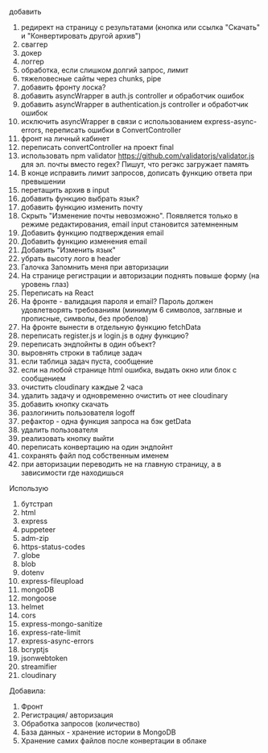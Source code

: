 добавить
1. редирект на страницу с результатами (кнопка или ссылка "Скачать" и "Конвертировать другой архив")
3. сваггер
4. докер
5. логгер
6. обработка, если слишком долгий запрос, лимит
7. тяжеловесные сайты через chunks, pipe
8. добавить фронту лоска?
9. добавить asyncWrapper в auth.js controller и обработчик ошибок
10. добавить asyncWrapper в authentication.js controller и обработчик ошибок
11. исключить asyncWrapper в связи с использованием express-async-errors, переписать ошибки в ConvertController
12. фронт на личный кабинет
13. переписать convertController на проект final
14. использовать npm validator https://github.com/validatorjs/validator.js для эл. почты вместо regex? Пишут, что регэкс загружает память
15. В конце исправить лимит запросов, дописать функцию ответа при превышении
16. перетащить архив в input
17. добавить функцию выбрать язык?
18. добавить функцию изменить почту
19. Скрыть "Изменение почты невозможно". Появляется только в режиме редактирования, email input становится затемненным
20. Добавить функцию подтверждения email
21. Добавить функцию изменения email
22. Добавить "Изменить язык"
23. убрать высоту лого в header
24. Галочка Запомнить меня при авторизации
25. На странице регистрации и авторизации поднять повыше форму (на уровень глаз)
26. Переписать на React
27. На фронте - валидация пароля и email? Пароль должен удовлетворять требованиям (минимум 6 символов, заглвные и прописные, символы, без пробелов)
28. На фронте вынести в отдельную функцию fetchData
29. переписать register.js и login.js в одну функцию?
30. переписать эндпойнты в один объект?
31. выровнять строки в таблице задач
32. если таблица задач пуста, сообщение
33. если на любой странице html ошибка, выдать окно или блок с сообщением
34. очистить cloudinary каждые 2 часа
35. удалить задачу и одновременно очистить от нее cloudinary
36. добавить кнопку скачать
37. разлогинить пользователя logoff
38. рефактор - одна функция запроса на бэк getData
39. удалить пользователя
40. реализовать кнопку выйти
41. переписать конвертацию на один эндпойнт
42. сохранять файл под собственным именем
43. при авторизации переводить не на главную страницу, а в зависимости где находишься

Использую

1. бутстрап
2. html
3. express
4. puppeteer
5. adm-zip
6. https-status-codes
7. globe
8. blob
9. dotenv
10. express-fileupload
11. mongoDB
12. mongoose
13. helmet
14. cors
15. express-mongo-sanitize
16. express-rate-limit
17. express-async-errors
18. bcryptjs
19. jsonwebtoken
20. streamifier
21. cloudinary

Добавила:

1. Фронт
2. Регистрация/ авторизация
3. Обработка запросов (количество)
4. База данных - хранение истории в MongoDB
5. Хранение самих файлов после конвертации в облаке
